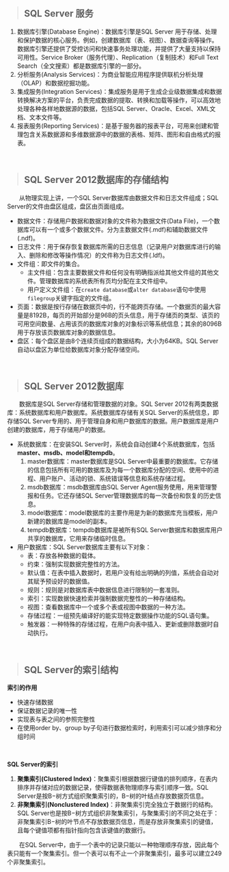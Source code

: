 >## SQL Server 服务
1. 数据库引擎(Database Engine)：数据库引擎是SQL Server 用于存储、处理和保护数据的核心服务。例如，创建数据库（表、视图）、数据查询等操作。数据库引擎还提供了受控访问和快速事务处理功能，并提供了大量支持以保持可用性。Service Broker（服务代理）、Replication（复制技术）和Full Text Search（全文搜索）都是数据库引擎的一部分。
2. 分析服务(Analysis Services)：为商业智能应用程序提供联机分析处理（OLAP）和数据挖掘功能。
3. 集成服务(Integration Services)：集成服务是用于生成企业级数据集成和数据转换解决方案的平台，负责完成数据的提取、转换和加载等操作，可以高效地处理各种各样地数据源的数据，包括SQL Server、Oracle、Excel、XML文档、文本文件等。
4. 报表服务(Reporting Services)：是基于服务器的报表平台，可用来创建和管理包含关系数据源和多维数据源中的数据的表格、矩阵、图形和自由格式的报表。  

<br/>

>## SQL Server 2012数据库的存储结构
&emsp;&emsp;从物理实现上讲，一个SQL Server数据库由数据文件和日志文件组成；SQL Server的文件由盘区组成，盘区由页面组成。
- 数据文件：存储用户数据和数据对象的文件称为数据文件(Data File)，一个数据库可以有一个或多个数据文件。分为主数据文件(.mdf)和辅助数据文件(.ndf)。
- 日志文件：用于保存恢复数据库所需的日志信息（记录用户对数据库进行的输入、删除和修改等操作情况）的文件称为日志文件(.ldf)。
- 文件组：即文件的集合。
  - 主文件组：包含主要数据文件和任何没有明确指派给其他文件组的其他文件。管理数据库的系统表所有页均分配在主文件组中。
  - 用户定义文件组：在`create database`或`alter database`语句中使用`filegroup`关键字指定的文件组。
- 页面：数据是按行存储在数据页中的，行不能跨页存储。一个数据页的最大容量是8192B，每页的开始部分是96B的页头信息，用于存储页的类型、该页的可用空间数量、占用该页的数据库对象的对象标识等系统信息；其余的8096B用于存放该页数据库对象的数据信息。
- 盘区：每个盘区是由8个连续页组成的数据结构，大小为64KB。SQL Server自动以盘区为单位给数据库对象分配存储空间。

<br/>

>## SQL Server 2012数据库
&emsp;&emsp;数据库是SQL Server存储和管理数据的对象。SQL Server 2012有两类数据库：系统数据库和用户数据库。系统数据库存储有关SQL Server的系统信息，即存储SQL Server专用的、用于管理自身和用户数据库的数据。用户数据库是用户创建的数据库，用于存储用户的数据。
- 系统数据库：在安装SQL Server时，系统会自动创建4个系统数据库，包括**master、msdb、model和tempdb**。
    1. master数据库：master数据库是SQL Server中最重要的数据库。它存储的信息包括所有可用的数据库及为每一个数据库分配的空间、使用中的进程、用户账户、活动的锁、系统错误等信息和系统存储过程。
    2. msdb数据库：msdb数据库由SQL Server Agent服务使用，用来管理警报和任务。它还存储SQL Server管理数据库的每一次备份和恢复的历史信息。
    3. model数据库：model数据库的主要作用是为新的数据库充当模板，用户新建的数据库是model的副本。
    4. tempdb数据库：tempdb数据库是被所有SQL Server数据库和数据库用户共享的数据库，它用来存储临时信息。
- 用户数据库：SQL Server数据库主要有以下对象：
  - 表：存放各种数据的载体。
  - 约束：强制实现数据完整性的方法。
  - 默认值：在表中插入数据时，若用户没有给出明确的列值，系统会自动对其赋予预设好的数据值。
  - 规则：规则是对数据库表中数据信息进行限制的一套准则。
  - 索引：实现数据快速检索并强制数据完整性的一种存储结构。
  - 视图：查看数据库中一个或多个表或视图中数据的一种方法。
  - 存储过程：一组预先编译好的能实现特定数据操作功能的SQL语句集。
  - 触发器：一种特殊的存储过程，在用户向表中插入、更新或删除数据时自动执行。

<br/>

>## SQL Server的索引结构
**索引的作用**
- 快速存储数据
- 保证数据记录的唯一性
- 实现表与表之间的参照完整性
- 在使用order by、group by子句进行数据检索时，利用索引可以减少排序和分组时间  
<br/>

**SQL Server的索引**
1. **聚集索引(Clustered Index)**：聚集索引根据数据行键值的排列顺序，在表内排序并存储对应的数据记录，使得数据表物理顺序与索引顺序一致。SQL Server是按B$-$树方式组织聚集索引的，B$-$树的叶结点存放数据页信息。
2. **非聚集索引(Nonclustered Index)**：非聚集索引完全独立于数据行的结构。SQL Server也是按B$-$树方式组织非聚集索引，与聚集索引的不同之处在于：非聚集索引B$-$树的叶节点不存放数据页信息，而是存放非聚集索引的键值，且每个键值项都有指针指向包含该键值的数据行。

&emsp;&emsp;在SQL Server中，由于一个表中的记录只能以一种物理顺序存放，因此每个表只能有一个聚集索引。但一个表可以有不止一个非聚集索引，最多可以建立249个非聚集索引。

